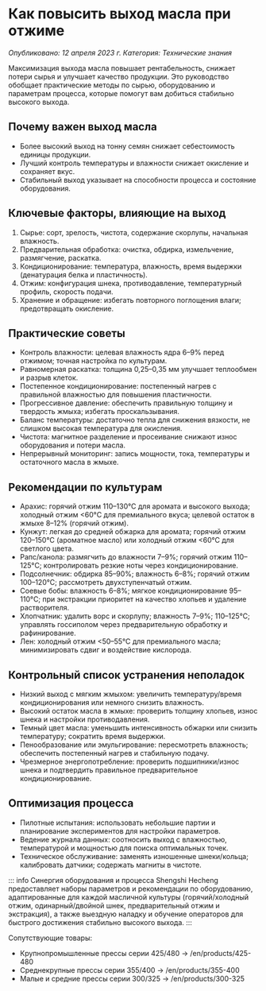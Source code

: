 # Как повысить выход масла при отжиме

*Опубликовано: 12 апреля 2023 г.*
*Категория: Технические знания*

Максимизация выхода масла повышает рентабельность, снижает потери сырья и улучшает качество продукции. Это руководство обобщает практические методы по сырью, оборудованию и параметрам процесса, которые помогут вам добиться стабильно высокого выхода.

## Почему важен выход масла
- Более высокий выход на тонну семян снижает себестоимость единицы продукции.
- Лучший контроль температуры и влажности снижает окисление и сохраняет вкус.
- Стабильный выход указывает на способности процесса и состояние оборудования.

## Ключевые факторы, влияющие на выход
1) Сырье: сорт, зрелость, чистота, содержание скорлупы, начальная влажность.
2) Предварительная обработка: очистка, обдирка, измельчение, размягчение, раскатка.
3) Кондиционирование: температура, влажность, время выдержки (денатурация белка и пластичность).
4) Отжим: конфигурация шнека, противодавление, температурный профиль, скорость подачи.
5) Хранение и обращение: избегать повторного поглощения влаги; предотвращать окисление.

## Практические советы
- Контроль влажности: целевая влажность ядра 6–9% перед отжимом; точная настройка по культурам.
- Равномерная раскатка: толщина 0,25–0,35 мм улучшает теплообмен и разрыв клеток.
- Постепенное кондиционирование: постепенный нагрев с правильной влажностью для повышения пластичности.
- Прогрессивное давление: обеспечить правильную толщину и твердость жмыха; избегать проскальзывания.
- Баланс температуры: достаточно тепла для снижения вязкости, не слишком высокая температура для окисления.
- Чистота: магнитное разделение и просеивание снижают износ оборудования и потери масла.
- Непрерывный мониторинг: запись мощности, тока, температуры и остаточного масла в жмыхе.

## Рекомендации по культурам
- Арахис: горячий отжим 110–130°C для аромата и высокого выхода; холодный отжим <60°C для премиального вкуса; целевой остаток в жмыхе 8–12% (горячий отжим).
- Кунжут: легкая до средней обжарка для аромата; горячий отжим 120–150°C (ароматное масло) или холодный отжим <60°C для светлого цвета.
- Рапс/канола: размягчить до влажности 7–9%; горячий отжим 110–125°C; контролировать резкие ноты через кондиционирование.
- Подсолнечник: обдирка 85–90%; влажность 6–8%; горячий отжим 100–120°C; рассмотреть двухступенчатый отжим.
- Соевые бобы: влажность 6–8%; мягкое кондиционирование 95–110°C; при экстракции приоритет на качество хлопьев и удаление растворителя.
- Хлопчатник: удалить ворс и скорлупу; влажность 7–9%; 110–125°C; управлять госсиполом через предварительную обработку и рафинирование.
- Лен: холодный отжим <50–55°C для премиального масла; минимизировать сдвиг и воздействие кислорода.

## Контрольный список устранения неполадок
- Низкий выход с мягким жмыхом: увеличить температуру/время кондиционирования или немного снизить влажность.
- Высокий остаток масла в жмыхе: проверить толщину хлопьев, износ шнека и настройки противодавления.
- Темный цвет масла: уменьшить интенсивность обжарки или снизить температуру; сократить время выдержки.
- Пенообразование или эмульгирование: пересмотреть влажность; обеспечить постепенный нагрев и стабильную подачу.
- Чрезмерное энергопотребление: проверить подшипники/износ шнека и подтвердить правильное предварительное кондиционирование.

## Оптимизация процесса
- Пилотные испытания: использовать небольшие партии и планирование экспериментов для настройки параметров.
- Ведение журнала данных: соотносить выход с влажностью, температурой и мощностью для поиска оптимальных точек.
- Техническое обслуживание: заменять изношенные шнеки/кольца; калибровать датчики; содержать магниты в чистоте.

::: info Синергия оборудования и процесса
Shengshi Hecheng предоставляет наборы параметров и рекомендации по оборудованию, адаптированные для каждой масличной культуры (горячий/холодный отжим, одинарный/двойной шнек, предварительный отжим и экстракция), а также выездную наладку и обучение операторов для быстрого достижения стабильно высокого выхода.
:::

Сопутствующие товары:
- Крупнопромышленные прессы серии 425/480 → /en/products/425-480
- Среднекрупные прессы серии 355/400 → /en/products/355-400
- Малые и средние прессы серии 300/325 → /en/products/300-325